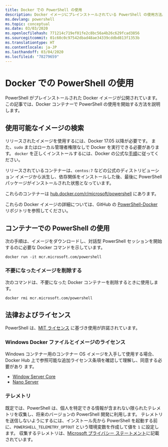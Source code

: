 ```yaml
---
title: Docker での PowerShell の使用
description: Docker イメージにプレインストールされている PowerShell の使用方法。
ms.devlang: powershell
ms.topic: conceptual
ms.date: 03/03/2020
ms.openlocfilehash: 771214c719ef01fe2c8bc56a4b26c629fcad3856
ms.sourcegitcommit: 01c60c0c97542dbad48ae34339cddbd813f1353b
ms.translationtype: HT
ms.contentlocale: ja-JP
ms.lasthandoff: 03/04/2020
ms.locfileid: "78279659"
---
```

# <a name="using-powershell-in-docker"></a>Docker での PowerShell の使用

PowerShell がプレインストールされた Docker イメージが公開されています。 この記事では、Docker コンテナーで PowerShell の使用を開始する方法を説明します。

## <a name="finding-available-images"></a>使用可能なイメージの検索

リリースされたイメージを使用するには、Docker 17.05 以降が必要です。 また、`sudo` またはローカル管理者権限なしで Docker を実行できる必要があります。 `docker` を正しくインストールするには、Docker の公式な[手順][install]に従ってください。

リリースされているコンテナーは、`centos:7` などの公式のディストリビューション イメージから派生し、依存関係をインストールした後、最後に PowerShell パッケージがインストールされた状態となっています。

これらのコンテナーは [hub.docker.com/r/microsoft/powershell][docker-release] にあります。

これらの Docker イメージの詳細については、GitHub の [PowerShell-Docker][PowerShell-Docker] リポジトリを参照してください。

## <a name="using-powershell-in-a-container"></a>コンテナーでの PowerShell の使用

次の手順は、イメージをダウンロードし、対話型 PowerShell セッションを開始するのに必要な Docker コマンドを示しています。

```console
docker run -it mcr.microsoft.com/powershell
```

### <a name="remove-the-image-when-no-longer-needed"></a>不要になったイメージを削除する

次のコマンドは、不要になった Docker コンテナーを削除するときに使用します。

```console
docker rmi mcr.microsoft.com/powershell
```

## <a name="legal-and-licensing"></a>法律およびライセンス

PowerShell は、[MIT ライセンス][] に基づき使用が許諾されています。

### <a name="windows-docker-file-and-image-licenses"></a>Windows Docker ファイルとイメージのライセンス

Windows コンテナー用のコンテナー OS イメージを入手して使用する場合、Docker Hub 上で参照可能な追加ライセンス条項を確認して理解し、同意する必要があり
ます。

- [Window Server Core][Window Server Core]
- [Nano Server][Nano Server]

### <a name="telemetry"></a>テレメトリ

既定では、PowerShell は、個人を特定できる情報が含まれない限られたテレメトリを収集し、将来のバージョンの PowerShell 開発に利用します。 テレメトリを送信しないようにするには、インストール先から PowerShell を起動する前に、`POWERSHELL_TELEMETRY_OPTOUT` という環境変数を作成して値を `1` に設定します。 収集するテレメトリは、[Microsoft プライバシー ステートメント][privacy]に記載されています。

<!-- link references -->
[install]: https://docs.docker.com/engine/installation/
[docker-release]: https://hub.docker.com/r/microsoft/powershell/
[appinsights]: https://azure.microsoft.com/services/application-insights/
[MIT ライセンス]: https://github.com/PowerShell/PowerShell/tree/master/LICENSE.txt
[PowerShell-Docker]: https://github.com/PowerShell/PowerShell-Docker
[Window Server Core]: https://hub.docker.com/r/microsoft/windowsservercore/
[Nano Server]: https://hub.docker.com/r/microsoft/nanoserver/
[privacy]: https://privacy.microsoft.com/privacystatement/
